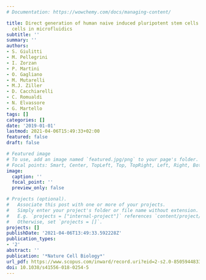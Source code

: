 ```yaml
---
# Documentation: https://wowchemy.com/docs/managing-content/

title: Direct generation of human naive induced pluripotent stem cells from somatic
  cells in microfluidics
subtitle: ''
summary: ''
authors:
- S. Giulitti
- M. Pellegrini
- I. Zorzan
- P. Martini
- O. Gagliano
- M. Mutarelli
- M.J. Ziller
- D. Cacchiarelli
- C. Romualdi
- N. Elvassore
- G. Martello
tags: []
categories: []
date: '2019-01-01'
lastmod: 2021-04-06T15:49:33+02:00
featured: false
draft: false

# Featured image
# To use, add an image named `featured.jpg/png` to your page's folder.
# Focal points: Smart, Center, TopLeft, Top, TopRight, Left, Right, BottomLeft, Bottom, BottomRight.
image:
  caption: ''
  focal_point: ''
  preview_only: false

# Projects (optional).
#   Associate this post with one or more of your projects.
#   Simply enter your project's folder or file name without extension.
#   E.g. `projects = ["internal-project"]` references `content/project/deep-learning/index.md`.
#   Otherwise, set `projects = []`.
projects: []
publishDate: '2021-04-06T13:49:33.592228Z'
publication_types:
- '2'
abstract: ''
publication: '*Nature Cell Biology*'
url_pdf: https://www.scopus.com/inward/record.uri?eid=2-s2.0-85059448331&doi=10.1038%2fs41556-018-0254-5&partnerID=40&md5=d309f579ae3a696a727e1b2096660643
doi: 10.1038/s41556-018-0254-5
---
```

